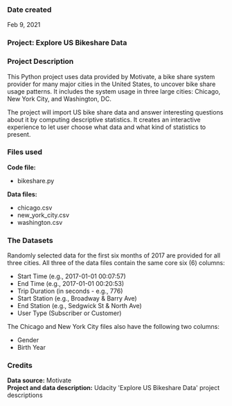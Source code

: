 ### Date created
Feb 9, 2021

### Project: Explore US Bikeshare Data

### Project Description
This Python project uses data provided by Motivate, a bike share system provider for many major cities in the United States, to uncover bike share usage patterns. It includes the system usage in three large cities: Chicago, New York City, and Washington, DC.

The project will import US bike share data and answer interesting questions about it by computing descriptive statistics. It creates an interactive experience to let user choose what data and what kind of statistics to present.

### Files used
**Code file:**
- bikeshare.py

**Data files:**
- chicago.csv
- new_york_city.csv
- washington.csv

### The Datasets
Randomly selected data for the first six months of 2017 are provided for all three cities. All three of the data files contain the same core six (6) columns:
- Start Time (e.g., 2017-01-01 00:07:57)
- End Time (e.g., 2017-01-01 00:20:53)
- Trip Duration (in seconds - e.g., 776)
- Start Station (e.g., Broadway & Barry Ave)
- End Station (e.g., Sedgwick St & North Ave)
- User Type (Subscriber or Customer)

The Chicago and New York City files also have the following two columns:
- Gender
- Birth Year

### Credits
**Data source:** Motivate\
**Project and data description:** Udacity 'Explore US Bikeshare Data' project descriptions
